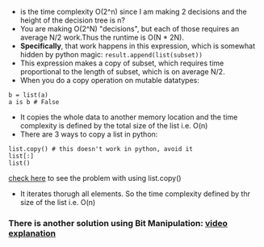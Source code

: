 * is the time complexity O(2^n) since I am making 2 decisions and the height of the decision tree is n?
​
* You are making O(2^N) "decisions", but each of those requires an average N/2 work.Thus the runtime is O(N * 2N).
​
* **Specifically**, that work happens in this expression, which is somewhat hidden by python magic: `result.append(list(subset))`
* This expression makes a copy of subset, which requires time proportional to the length of subset, which is on average N/2.
* When you do a copy operation on mutable datatypes:
```
b = list(a)
a is b # False
```
* It copies the whole data to another memory location and the time complexity is defined by the total size of the list i.e. O(n)
* There are 3 ways to copy a list in python:
```
list.copy() # this doesn't work in python, avoid it
list[:]
list()
```
[check here](https://stackoverflow.com/questions/37059269/attributeerror-list-object-has-no-attribute-copy) to see the problem with using list.copy()
* It iterates thorugh all elements. So the time complexity defined by thr size of the list i.e. O(n)
​
### There is another solution using Bit Manipulation: [video explanation](https://www.youtube.com/watch?v=H1Bvm3VF03Y&t=438s)
​